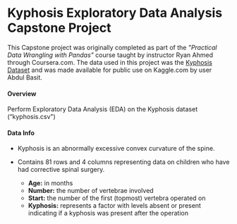# Kyphosis Exploratory Data Analysis Capstone Project

This Capstone project was originally completed as part of the *"Practical Data Wrangling with Pandas"* course taught by instructor Ryan Ahmed through Coursera.com. The data used in this project was the [Kyphosis Dataset](https://www.kaggle.com/datasets/abbasit/kyphosis-dataset?resource=download) and was made available for public use on Kaggle.com by user Abdul Basit.

#### Overview

Perform Exploratory Data Analysis (EDA) on the Kyphosis dataset (“kyphosis.csv")
  
#### Data Info

- Kyphosis is an abnormally excessive convex curvature of the spine. 
- Contains 81 rows and 4 columns representing data on children who have had corrective spinal surgery.   

    - **Age:** in months
    - **Number:** the number of vertebrae involved
    - **Start:** the number of the first (topmost) vertebra operated on
    - **Kyphosis:** represents a factor with levels absent or present indicating if a kyphosis was present after the operation
